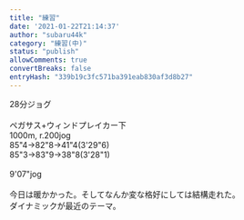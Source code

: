 ```yaml
---
title: "練習"
date: '2021-01-22T21:14:37'
author: "subaru44k"
category: "練習(中)"
status: "publish"
allowComments: true
convertBreaks: false
entryHash: "339b19c3fc571ba391eab830af3d8b27"
---
```

28分ジョグ<br>
<br>
ペガサス+ウィンドプレイカー下<br>
1000m, r.200jog<br>
85"4→82"8→41"4(3'29"6)<br>
85"3→83"9→38"8(3'28"1)<br>
<br>
9'07"jog<br>
<br>
今日は暖かかった。そしてなんか変な格好にしては結構走れた。<br>
ダイナミックが最近のテーマ。
